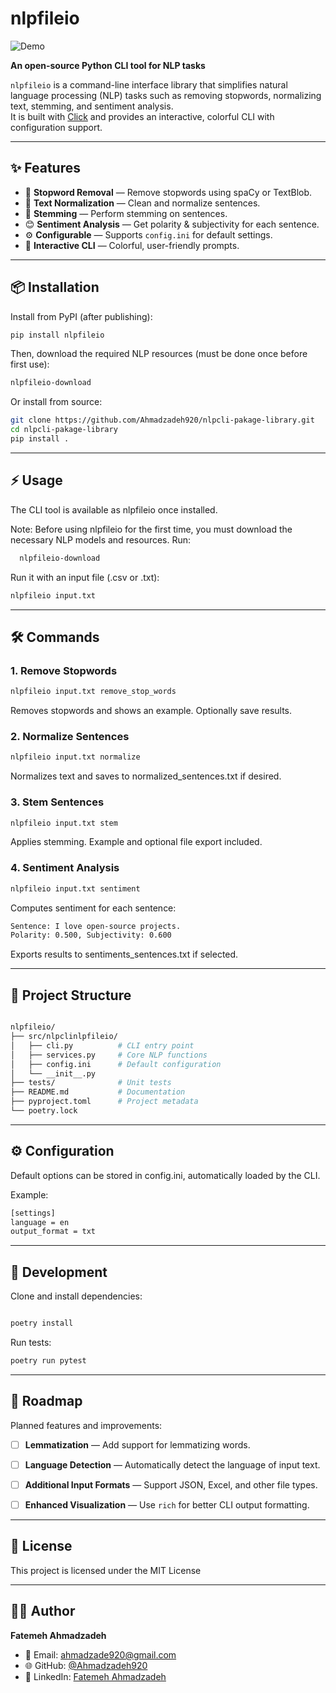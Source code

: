 # nlpfileio

![Demo](https://github.com/Ahmadzadeh920/nlpcli-pakage-library/blob/main/nlpfileio/demo.gif)


**An open-source Python CLI tool for NLP tasks**

`nlpfileio` is a command-line interface library that simplifies natural language processing (NLP) tasks such as removing stopwords, normalizing text, stemming, and sentiment analysis.  
It is built with [Click](https://click.palletsprojects.com/) and provides an interactive, colorful CLI with configuration support.

---

## ✨ Features

- 📝 **Stopword Removal** — Remove stopwords using spaCy or TextBlob.  
- 🔄 **Text Normalization** — Clean and normalize sentences.  
- 🌱 **Stemming** — Perform stemming on sentences.  
- 😊 **Sentiment Analysis** — Get polarity & subjectivity for each sentence.  
- ⚙️ **Configurable** — Supports `config.ini` for default settings.  
- 🎨 **Interactive CLI** — Colorful, user-friendly prompts.  

---

## 📦 Installation

Install from PyPI (after publishing):

```bash
pip install nlpfileio
```
Then, download the required NLP resources (must be done once before first use):
``` bash
nlpfileio-download
```
Or install from source:

```bash
git clone https://github.com/Ahmadzadeh920/nlpcli-pakage-library.git
cd nlpcli-pakage-library
pip install .
```
---
## ⚡ Usage

The CLI tool is available as nlpfileio once installed.


Note: Before using nlpfileio for the first time, you must download the necessary NLP models and resources. Run:

```bash
  nlpfileio-download

```

Run it with an input file (.csv or .txt):
```bash
nlpfileio input.txt
```

---
## 🛠 Commands
### 1. Remove Stopwords
```bash
nlpfileio input.txt remove_stop_words
```
Removes stopwords and shows an example. Optionally save results.

### 2. Normalize Sentences

```bash
nlpfileio input.txt normalize
```
Normalizes text and saves to normalized_sentences.txt if desired.

### 3. Stem Sentences
```bash
nlpfileio input.txt stem
```
Applies stemming. Example and optional file export included.

### 4. Sentiment Analysis
```bash
nlpfileio input.txt sentiment
```
Computes sentiment for each sentence:

```bash
Sentence: I love open-source projects.
Polarity: 0.500, Subjectivity: 0.600
```
Exports results to sentiments_sentences.txt if selected.

---

## 📂 Project Structure
```bash

nlpfileio/
├── src/nlpclinlpfileio/
│   ├── cli.py          # CLI entry point
│   ├── services.py     # Core NLP functions
│   ├── config.ini      # Default configuration
│   └── __init__.py
├── tests/              # Unit tests
├── README.md           # Documentation
├── pyproject.toml      # Project metadata
└── poetry.lock

```
---

## ⚙️ Configuration

Default options can be stored in config.ini, automatically loaded by the CLI.

Example:
```bash
[settings]
language = en
output_format = txt
```

---

## 🧪 Development

Clone and install dependencies:

```bash

poetry install

```

Run tests:

```bash
poetry run pytest
```

---
## 🚀 Roadmap

Planned features and improvements:

- [ ] **Lemmatization** — Add support for lemmatizing words.  
- [ ] **Language Detection** — Automatically detect the language of input text.  
- [ ] **Additional Input Formats** — Support JSON, Excel, and other file types.  
- [ ] **Enhanced Visualization** — Use `rich` for better CLI output formatting.  


---
## 📜 License
This project is licensed under the MIT License

----

## 👩‍💻 Author

**Fatemeh Ahmadzadeh**  
- 📧 Email: [ahmadzade920@gmail.com](mailto:ahmadzade920@gmail.com)  
- 🌐 GitHub: [@Ahmadzadeh920](ahmadzadeh920.github.io)  
- 💼 LinkedIn: [Fatemeh Ahmadzadeh](https://www.linkedin.com/in/f-ahmadz/)  











